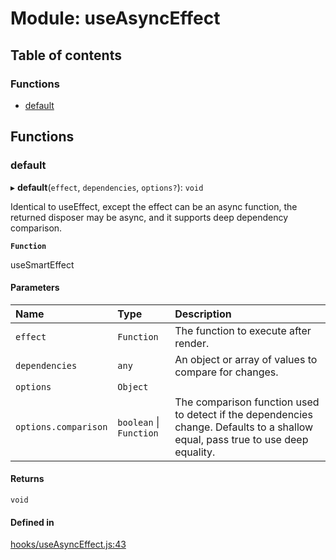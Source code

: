 # Module: useAsyncEffect

## Table of contents

### Functions

- [default](useAsyncEffect.md#default)

## Functions

### default

▸ **default**(`effect`, `dependencies`, `options?`): `void`

Identical to useEffect, except the effect can be an async function, the returned
disposer may be async, and it supports deep dependency comparison.

**`Function`**

useSmartEffect

#### Parameters

| Name | Type | Description |
| :------ | :------ | :------ |
| `effect` | `Function` | The function to execute after render. |
| `dependencies` | `any` | An object or array of values to compare for changes. |
| `options` | `Object` |  |
| `options.comparison` | `boolean` \| `Function` | The comparison function used to detect if the dependencies change. Defaults to a shallow equal, pass true to use deep equality. |

#### Returns

`void`

#### Defined in

[hooks/useAsyncEffect.js:43](https://github.com/Twipped/hooks/blob/86a2b07/hooks/useAsyncEffect.js#L43)
